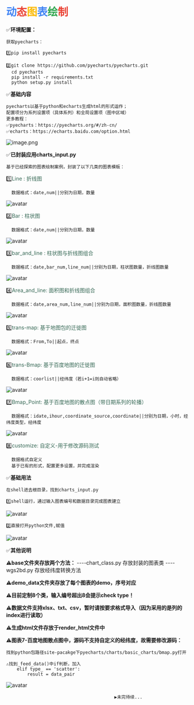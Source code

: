 
# <font color=#4285f4>动</font><font color=#ea4335>态</font><font color=#fbbc05>图</font><font color=#4285f4>表</font><font color=#34a853>绘</font><font color=#ea4335>制</font>

✅**环境配置：**

    获取pyecharts：

    1️⃣pip install pyecharts

    2️⃣git clone https://github.com/pyecharts/pyecharts.git
      cd pyecharts
      pip install -r requirements.txt
      python setup.py install

✅**基础内容**
    
    pyecharts以基于python和echarts生成html的形式运作；
    配置项分为系列设置项（具体系列）和全局设置项（图中区域）
    更多教程：
    ✅pyecharts：https://pyecharts.org/#/zh-cn/
    ✅echarts：https://echarts.baidu.com/option.html
![image.png](attachment:image.png)
    


✅**已封装应用charts_input.py**    

    基于已经探索的图表绘制案例，封装了以下几类的图表模板：  

1️⃣<font color=#376956>Line : 折线图</font>

      数据格式：date,num||分别为日期，数量

![avatar](https://raw.githubusercontent.com/kiverc/visual/master/picture/1.png)


2️⃣<font color=#376956>Bar : 柱状图</font>

      数据格式：date,num||分别为日期，数量

![avatar](https://raw.githubusercontent.com/kiverc/visual/master/picture/2.png)


3️⃣<font color=#376956>bar_and_line : 柱状图与折线图组合</font>

      数据格式：date,bar_num,line_num||分别为日期，柱状图数量，折线图数量

![avatar](https://raw.githubusercontent.com/kiverc/visual/master/picture/3.png)

4️⃣<font color=#376956>Area_and_line: 面积图和折线图组合</font>
      
      数据格式：date,area_num,line_num||分别为日期，面积图数量，折线图数量

![avatar](https://raw.githubusercontent.com/kiverc/visual/master/picture/4.png)


5️⃣<font color=#376956>trans-map: 基于地图包的迁徙图</font>

      数据格式：From,To||起点，终点

![avatar](https://raw.githubusercontent.com/kiverc/visual/master/picture/5.png)


6️⃣<font color=#376956>trans-Bmap: 基于百度地图的迁徙图</font>

      数据格式：coorlist||经纬度（若i+1=i则自动省略）

![avatar](https://raw.githubusercontent.com/kiverc/visual/master/picture/6.png)


7️⃣<font color=#376956>Bmap_Point: 基于百度地图的散点图（带日期系列的轮播）</font>

      数据格式：idate,ihour,coordinate_source,coordinate||分别为日期，小时，经纬度类型，经纬度

![avatar](https://raw.githubusercontent.com/kiverc/visual/master/picture/7.png)


8️⃣<font color=#376956>customize: 自定义-用于修改源码测试</font>

      数据格式自定义
      基于已有的形式，配置更多设置，并完成渲染

✅**基础用法**

    在shell进去根目录，找到charts_input.py
    
    1️⃣shell运行，通过输入图表编号和数据目录完成图表建立

![avatar](https://raw.githubusercontent.com/kiverc/visual/master/picture/run.png)


    2️⃣直接打开python文件,赋值

![avatar](https://raw.githubusercontent.com/kiverc/visual/master/picture/python_run.png)
    

✅**其他说明**
    
⚠️**base文件夹存放两个方法：**
        ----chart_class.py  存放封装的图表类
        ----wgs2bd.py       存放经纬度转换方法
    
⚠️**demo_data文件夹存放了每个图表的demo，序号对应**

⚠️**目前定制8个类，输入编号超出8会提示check type！**

⚠️**数据文件支持xlsx、txt、csv，暂时请按要求格式导入（因为采用的是列的index进行读取）**

⚠️**生成html文件存放于render_html文件中**

⚠️**图表7-百度地图散点图中，源码不支持自定义的经纬度，故需要修改源码：**

    找到python包路径site-pacakge下pyecharts/charts/basic_charts/bmap.py打开
    
    ⚠️找到_feed_data()中if判断，加入
        elif type_ == 'scatter':
            result = data_pair

![avatar](https://raw.githubusercontent.com/kiverc/visual/master/picture/bmap_point_code.png)


                                             ▶️未完待续...


```python

```
